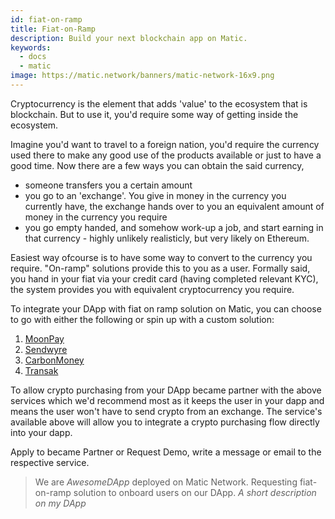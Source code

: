 ```yaml
---
id: fiat-on-ramp
title: Fiat-on-Ramp
description: Build your next blockchain app on Matic.
keywords:
  - docs
  - matic
image: https://matic.network/banners/matic-network-16x9.png 
---
```


Cryptocurrency is the element that adds 'value' to the ecosystem that is blockchain. But to use it, you'd require some way of getting inside the ecosystem. 

Imagine you'd want to travel to a foreign nation, you'd require the currency used there to make any good use of the products available or just to have a good time. Now there are a few ways you can obtain the said currency, 

- someone transfers you a certain amount
- you go to an 'exchange'. You give in money in the currency you currently have, the exchange hands over to you an equivalent amount of money in the currency you require
- you go empty handed, and somehow work-up a job, and start earning in that currency - highly unlikely realisticly, but very likely on Ethereum.

Easiest way ofcourse is to have some way to convert to the currency you require. "On-ramp" solutions provide this to you as a user. 
Formally said, you hand in your fiat via your credit card (having completed relevant KYC), the system provides you with equivalent cryptocurrency you require.

To integrate your DApp with fiat on ramp solution on Matic, you can choose to go with either the following or spin up with a custom solution:

1. [MoonPay](https://www.moonpay.io/)
2. [Sendwyre](https://www.sendwyre.com/)
3. [CarbonMoney](https://www.carbon.money/)
4. [Transak](https://transak.com/)

To allow crypto purchasing from your DApp became partner with the above services which we'd recommend most as it keeps the user in your dapp and means the user won't have to send crypto from an exchange. The service's available above will allow you to integrate a crypto purchasing flow directly into your dapp.

Apply to became Partner or Request Demo, write a message or email to the respective service.

> We are *AwesomeDApp* deployed on Matic Network. Requesting fiat-on-ramp solution to onboard users on our DApp. *A short description on my DApp*
